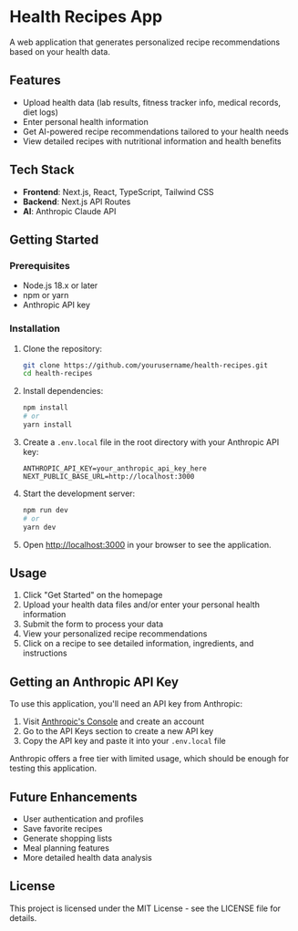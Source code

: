 # Health Recipes App

A web application that generates personalized recipe recommendations based on your health data.

## Features

- Upload health data (lab results, fitness tracker info, medical records, diet logs)
- Enter personal health information
- Get AI-powered recipe recommendations tailored to your health needs
- View detailed recipes with nutritional information and health benefits

## Tech Stack

- **Frontend**: Next.js, React, TypeScript, Tailwind CSS
- **Backend**: Next.js API Routes
- **AI**: Anthropic Claude API

## Getting Started

### Prerequisites

- Node.js 18.x or later
- npm or yarn
- Anthropic API key

### Installation

1. Clone the repository:
   ```bash
   git clone https://github.com/yourusername/health-recipes.git
   cd health-recipes
   ```

2. Install dependencies:
   ```bash
   npm install
   # or
   yarn install
   ```

3. Create a `.env.local` file in the root directory with your Anthropic API key:
   ```
   ANTHROPIC_API_KEY=your_anthropic_api_key_here
   NEXT_PUBLIC_BASE_URL=http://localhost:3000
   ```

4. Start the development server:
   ```bash
   npm run dev
   # or
   yarn dev
   ```

5. Open [http://localhost:3000](http://localhost:3000) in your browser to see the application.

## Usage

1. Click "Get Started" on the homepage
2. Upload your health data files and/or enter your personal health information
3. Submit the form to process your data
4. View your personalized recipe recommendations
5. Click on a recipe to see detailed information, ingredients, and instructions

## Getting an Anthropic API Key

To use this application, you'll need an API key from Anthropic:

1. Visit [Anthropic's Console](https://console.anthropic.com/) and create an account
2. Go to the API Keys section to create a new API key
3. Copy the API key and paste it into your `.env.local` file

Anthropic offers a free tier with limited usage, which should be enough for testing this application.

## Future Enhancements

- User authentication and profiles
- Save favorite recipes
- Generate shopping lists
- Meal planning features
- More detailed health data analysis

## License

This project is licensed under the MIT License - see the LICENSE file for details.
